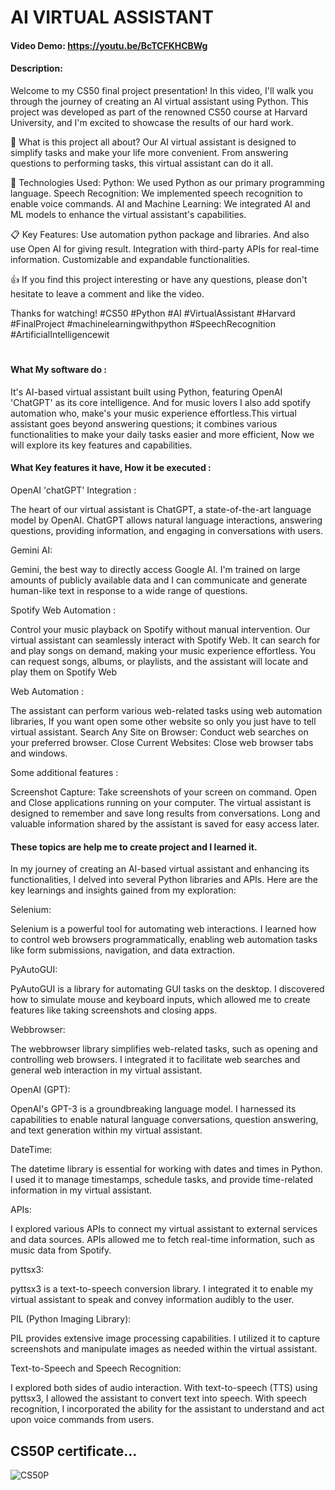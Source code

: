 # AI VIRTUAL ASSISTANT
#### Video Demo:  <https://youtu.be/BcTCFKHCBWg>
#### Description:
Welcome to my CS50 final project presentation! In this video, I'll walk you through the journey of creating an AI virtual assistant using Python. This project was developed as part of the renowned CS50 course at Harvard University, and I'm excited to showcase the results of our hard work.

🤖 What is this project all about?
Our AI virtual assistant is designed to simplify tasks and make your life more convenient. From answering questions to performing tasks, this virtual assistant can do it all.

🔧 Technologies Used:
Python: We used Python as our primary programming language.
Speech Recognition: We implemented speech recognition to enable voice commands.
AI and Machine Learning: We integrated AI and ML models to enhance the virtual assistant's capabilities.

📋 Key Features:
Use automation python package and libraries.
And also use Open AI for giving result.
Integration with third-party APIs for real-time information.
Customizable and expandable functionalities.

👍 If you find this project interesting or have any questions, please don't hesitate to leave a comment and like the video.

 Thanks for watching!
#CS50 #Python #AI #VirtualAssistant #Harvard #FinalProject #machinelearningwithpython  #SpeechRecognition #ArtificialIntelligencewit


#
#### What My software do :
It's AI-based virtual assistant built using Python, featuring OpenAI 'ChatGPT' as its core intelligence. And for music lovers I also add spotify automation who, make's your music experience effortless.This virtual assistant goes beyond answering questions; it combines various functionalities to make your daily tasks easier and more efficient, Now we will explore its key features and capabilities.

#### What Key features it have, How it be executed :
OpenAI 'chatGPT' Integration :

The heart of our virtual assistant is ChatGPT, a state-of-the-art language model by OpenAI.
ChatGPT allows natural language interactions, answering questions, providing information, and engaging in conversations with users.


Gemini AI:

Gemini, the best way to directly access Google AI. I'm trained on large amounts of publicly available data and I can communicate and generate human-like text in response to a wide range of questions.


Spotify Web Automation :

Control your music playback on Spotify without manual intervention.
Our virtual assistant can seamlessly interact with Spotify Web.
It can search for and play songs on demand, making your music experience effortless.
You can request songs, albums, or playlists, and the assistant will locate and play them on Spotify Web


Web Automation :

The assistant can perform various web-related tasks using web automation libraries,
If you want open some other website so only you just have to tell virtual assistant.
Search Any Site on Browser: Conduct web searches on your preferred browser.
Close Current Websites: Close web browser tabs and windows.


Some additional features :

Screenshot Capture: Take screenshots of your screen on command.
Open and Close applications running on your computer.
The virtual assistant is designed to remember and save long results from conversations.
Long and valuable information shared by the assistant is saved for easy access later.


####  These topics are help me to create project and I learned it. 
In my journey of creating an AI-based virtual assistant and enhancing its functionalities, I delved into several Python libraries and APIs. Here are the key learnings and insights gained from my exploration:

Selenium:

Selenium is a powerful tool for automating web interactions.
I learned how to control web browsers programmatically, enabling web automation tasks like form submissions, navigation, and data extraction.


PyAutoGUI:

PyAutoGUI is a library for automating GUI tasks on the desktop.
I discovered how to simulate mouse and keyboard inputs, which allowed me to create features like taking screenshots and closing apps.


Webbrowser:

The webbrowser library simplifies web-related tasks, such as opening and controlling web browsers.
I integrated it to facilitate web searches and general web interaction in my virtual assistant.

OpenAI (GPT):

OpenAI's GPT-3 is a groundbreaking language model.
I harnessed its capabilities to enable natural language conversations, question answering, and text generation within my virtual assistant.

DateTime:

The datetime library is essential for working with dates and times in Python.
I used it to manage timestamps, schedule tasks, and provide time-related information in my virtual assistant.

APIs:

I explored various APIs to connect my virtual assistant to external services and data sources.
APIs allowed me to fetch real-time information, such as music data from Spotify.

pyttsx3:

pyttsx3 is a text-to-speech conversion library.
I integrated it to enable my virtual assistant to speak and convey information audibly to the user.

PIL (Python Imaging Library):

PIL provides extensive image processing capabilities.
I utilized it to capture screenshots and manipulate images as needed within the virtual assistant.

Text-to-Speech and Speech Recognition:

I explored both sides of audio interaction.
With text-to-speech (TTS) using pyttsx3, I allowed the assistant to convert text into speech.
With speech recognition, I incorporated the ability for the assistant to understand and act upon voice commands from users.


## CS50P certificate...
![CS50P](https://github.com/shresth20/python_problems/assets/138902550/db09c90b-e430-40e2-8d40-d09be927f161)
